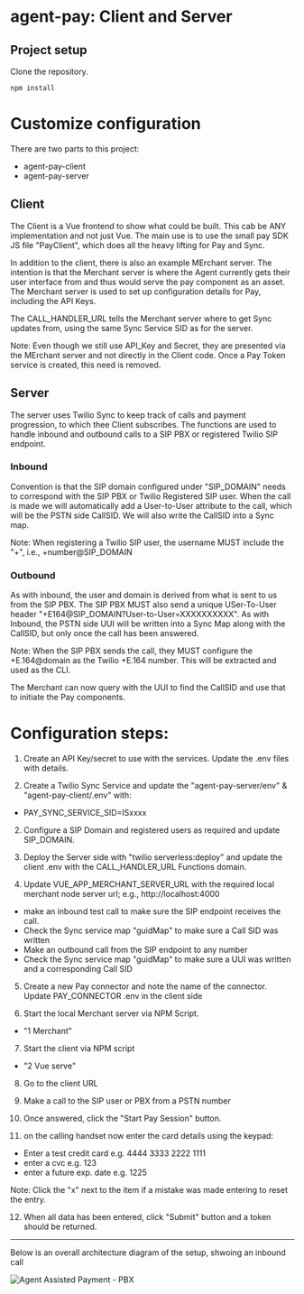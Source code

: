 # agent-pay: Client and Server

## Project setup

Clone the repository.

```
npm install
```

# Customize configuration

There are two parts to this project:

- agent-pay-client
- agent-pay-server

## Client

The Client is a Vue frontend to show what could be built. This cab be ANY implementation and not just Vue. The main use is to use
the small pay SDK JS file "PayClient", which does all the heavy lifting for Pay and Sync.

In addition to the client, there is also an example MErchant server. The intention is that the Merchant server is where the Agent
currently gets their user interface from and thus would serve the pay component as an asset. The Merchant server is used to
set up configuration details for Pay, including the API Keys.

The CALL_HANDLER_URL tells the Merchant server where to get Sync updates from, using the same Sync Service SID as for the server.

Note: Even though we still use API_Key and Secret, they are presented via the MErchant server and not directly in the Client code. Once
a Pay Token service is created, this need is removed.

## Server

The server uses Twilio Sync to keep track of calls and payment progression, to which thee Client subscribes. The functions are used
to handle inbound and outbound calls to a SIP PBX or registered Twilio SIP endpoint.

### Inbound

Convention is that the SIP domain configured under "SIP_DOMAIN" needs to correspond with the SIP PBX or Twilio Registered SIP user.
When the call is made we will automatically add a User-to-User attribute to the call, which will be the PSTN side CallSID. We will
also write the CallSID into a Sync map.

Note: When registering a Twilio SIP user, the username MUST include the "+", i.e., +number@SIP_DOMAIN

### Outbound

As with inbound, the user and domain is derived from what is sent to us from the SIP PBX. The SIP PBX MUST also send a unique
USer-To-User header "+E164@SIP_DOMAIN?User-to-User=XXXXXXXXXX". As with Inbound, the PSTN side UUI will be written into
a Sync Map along with the CallSID, but only once the call has been answered.

Note: When the SIP PBX sends the call, they MUST configure the +E.164@domain as the Twilio +E.164 number. This will be extracted
and used as the CLI.

The Merchant can now query with the UUI to find the CallSID and use that to initiate the Pay components.

# Configuration steps:

1. Create an API Key/secret to use with the services. Update the .env files with details.

2. Create a Twilio Sync Service and update the "agent-pay-server/env" & "agent-pay-client/.env" with:

- PAY_SYNC_SERVICE_SID=ISxxxx

2. Configure a SIP Domain and registered users as required and update SIP_DOMAIN.

3. Deploy the Server side with "twilio serverless:deploy" and update the client .env with the CALL_HANDLER_URL Functions domain.

4. Update VUE_APP_MERCHANT_SERVER_URL with the required local merchant node server url; e.g., http://localhost:4000

- make an inbound test call to make sure the SIP endpoint receives the call.
- Check the Sync service map "guidMap" to make sure a Call SID was written
- Make an outbound call from the SIP endpoint to any number
- Check the Sync service map "guidMap" to make sure a UUI was written and a corresponding Call SID

5. Create a new Pay connector and note the name of the connector. Update PAY_CONNECTOR .env in the client side

6. Start the local Merchant server via NPM Script.

- "1 Merchant"

7. Start the client via NPM script

- "2 Vue serve"

8. Go to the client URL

9. Make a call to the SIP user or PBX from a PSTN number

10. Once answered, click the "Start Pay Session" button.

11. on the calling handset now enter the card details using the keypad:

- Enter a test credit card e.g. 4444 3333 2222 1111
- enter a cvc e.g. 123
- enter a future exp. date e.g. 1225

Note: Click the "x" next to the item if a mistake was made entering to reset the entry.

12. When all data has been entered, click "Submit" button and a token should be returned.

----------

Below is an overall architecture diagram of the setup, shwoing an inbound call

![Agent Assisted Payment - PBX](https://user-images.githubusercontent.com/47675451/131450481-76f83636-35a8-4558-adf4-ce9679c72465.png)


